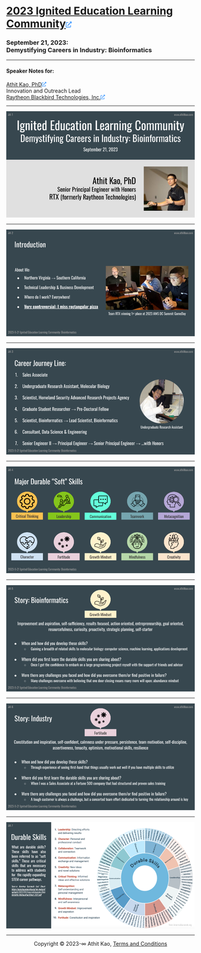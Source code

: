 # [2023 Ignited Education Learning Community![external-link-alt-solid_58a6ff_16px](.img/external-link-alt-solid_58a6ff_16px.png)](https://join.igniteducation.org/cyber/get-involved)

### September 21, 2023:</br>Demystifying Careers in Industry: Bioinformatics

---

#### Speaker Notes for:

[Athit Kao, PhD![external-link-alt-solid_58a6ff_12px](.img/external-link-alt-solid_58a6ff_12px.png)](https://www.athitkao.com)  
Innovation and Outreach Lead  
[Raytheon Blackbird Technologies, Inc.![external-link-alt-solid_58a6ff_12px](.img/external-link-alt-solid_58a6ff_12px.png)](https://www.rtx.com/rbt)

---

[![2023_Ignited_Education_Bioinformatics_AK_Visual_Aids_1](.img/2023_Ignited_Education_Bioinformatics_AK_Visual_Aids_1.png)](#nolink)

---

[![2023_Ignited_Education_Bioinformatics_AK_Visual_Aids_2](.img/2023_Ignited_Education_Bioinformatics_AK_Visual_Aids_2.png)](#nolink)

---

[![2023_Ignited_Education_Bioinformatics_AK_Visual_Aids_3](.img/2023_Ignited_Education_Bioinformatics_AK_Visual_Aids_3.png)](#nolink)

---

[![2023_Ignited_Education_Bioinformatics_AK_Visual_Aids_4](.img/2023_Ignited_Education_Bioinformatics_AK_Visual_Aids_4.png)](#nolink)

---

[![2023_Ignited_Education_Bioinformatics_AK_Visual_Aids_5](.img/2023_Ignited_Education_Bioinformatics_AK_Visual_Aids_5.png)](#nolink)

---

[![2023_Ignited_Education_Bioinformatics_AK_Visual_Aids_6](.img/2023_Ignited_Education_Bioinformatics_AK_Visual_Aids_6.png)](#nolink)

---

[![2023_Ignited_Education_Bioinformatics_AK_Visual_Aids_7](.img/2023_Ignited_Education_Bioinformatics_AK_Visual_Aids_7.png)](#nolink)

---

<p align="center">Copyright © 2023-∞ Athit Kao, <a href="http://www.athitkao.com/tos.html" target="_blank">Terms and Conditions</a></p>
